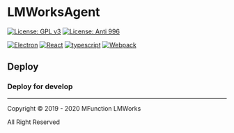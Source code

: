 # LMWorksAgent

[![License: GPL v3](https://img.shields.io/github/license/MFunction96/Lyoko.svg)](https://github.com/MFunction96/Lyoko/blob/master/LICENCE)
[![License: Anti 996](https://img.shields.io/badge/license-Anti%20996-red.svg)](https://github.com/996icu/996.ICU/blob/master/LICENSE)

[![Electron](https://img.shields.io/npm/v/electron.svg?label=electron&style=flat-square&maxAge=3600&color=yellow)](https://github.com/electron/electron/releases)
[![React](https://img.shields.io/npm/v/react.svg?label=react&style=flat-square&maxAge=3600&color=blue)](https://github.com/facebook/react/releases)
[![typescript](https://img.shields.io/npm/v/typescript.svg?label=typescript&style=flat-square&maxAge=3600&color=blueviolet)](https://github.com/microsoft/TypeScript/releases)
[![Webpack](https://img.shields.io/npm/v/webpack.svg?label=webpack&style=flat-square&maxAge=3600&color=brightgreen)](https://github.com/webpack/webpack/releases)

## Deploy

### Deploy for develop


---

Copyright &copy; 2019 - 2020 MFunction LMWorks

All Right Reserved
